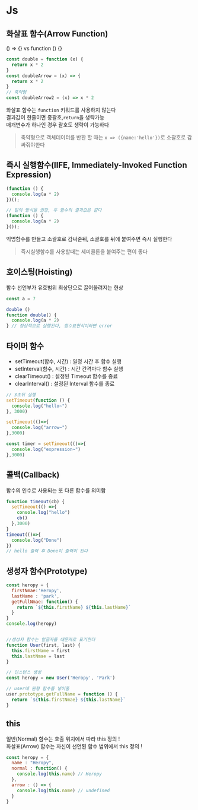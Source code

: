# Js

## 화살표 함수(Arrow Function)

() => {} vs function () {}

```js
const double = function (x) {
  return x * 2
} 
const doubleArrow = (x) => {
  return x * 2
} 
// 축약형
const doubleArrow2 = (x) => x * 2
```

화살표 함수는 `function` 키워드를 사용하지 않는다  
결과값이 한줄이면 중괄호,`return`을 생략가능  
매개변수가 하나인 경우 괄호도 생략이 가능하다

> 축약형으로 객체데이터를 반환 할 때는 `x => ({name:'hello'})`로 소괄호로 감싸줘야한다

## 즉시 실행함수(IIFE, Immediately-Invoked Function Expression)

```js
(function () {
  console.log(a * 2)
})();

// 밑의 방식을 권장, 두 함수의 결과값은 같다
(function () {
  console.log(a * 2)
}());
```
익명함수를 만들고 소괄호로 감싸준뒤, 소괄호를 뒤에 붙여주면 즉시 실행한다  
> 즉시실행함수를 사용할때는 세미콜론을 붙여주는 편이 좋다

## 호이스팅(Hoisting)

함수 선언부가 유효범위 최상단으로 끌어올려지는 현상

```js
const a = 7

double ()
function double() {
  console.log(a * 2)
} // 정상적으로 실행된다, 함수표현식이라면 error
```

## 타이머 함수

- setTimeout(함수, 시간) : 일정 시간 후 함수 실행
- setInterval(함수, 시간) : 시간 간격마다 함수 실행
- clearTimeout() : 설정된 Timeout 함수를 종료
- clearInterval() : 설정된 Interval 함수를 종료
```js
// 3초뒤 실행
setTimeout(function () {
  console.log("hello~")
}, 3000)

setTimeout(()=>{
  console.log("arrow~")
},3000)

const timer = setTimeout(()=>{
  console.log("expression~")
},3000)
```

## 콜백(Callback)

함수의 인수로 사용되는 또 다른 함수를 의미함
```js
function timeout(cb) {
  setTimeout(() =>{
    console.log("hello")
    cb()
  },3000)
}
timeout(()=>{
  console.log("Done")
})
// hello 출력 후 Done이 출력이 된다
```

## 생성자 함수(Prototype)

```js
const heropy = {
  firstNmae:'Heropy',
  lastName : 'park',
  getFullNmae: function() {
    return `${this.firstName} ${this.lastName}`
  }
}
console.log(heropy)


//생성자 함수는 앞글자를 대문자로 표기한다
function User(first, last) {
  this.firstName = first
  this.lastNmae = last
}

// 인스턴스 생성
const heropy = new User('Heropy', 'Park')

// user에 원형 함수를 넣어줌 
user.prototype.getFullName = function () {
  return `${this.firstNmae} ${this.lastName}`
}
```

## this

일반(Normal) 함수는 호출 위치에서 따라 this 정의 !  
화살표(Arrow) 함수는 자신이 선언된 함수 범위에서 this 정의 !  

```js
const heropy = {
  name : "Heropy",
  normal : function() {
    console.log(this.name) // Heropy
  },
  arrow : () => {
    console.log(this.name) // undefined
  }
}
```